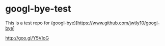 # googl-bye-test

This is a test repo for (googl-bye)[https://www.github.com/jwtly10/googl-bye]

http://goo.gl/Y5VIoG
